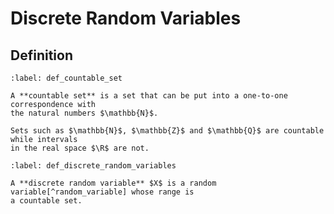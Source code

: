 # Discrete Random Variables

## Definition

````{prf:definition} Countable Set
:label: def_countable_set

A **countable set** is a set that can be put into a one-to-one correspondence with 
the natural numbers $\mathbb{N}$.

Sets such as $\mathbb{N}$, $\mathbb{Z}$ and $\mathbb{Q}$ are countable while intervals
in the real space $\R$ are not.
````


````{prf:definition} Discrete Random Variables
:label: def_discrete_random_variables

A **discrete random variable** $X$ is a random variable[^random_variable] whose range is 
a countable set.
````


[^random_variable]: See {prf:ref}`random_variables` for the definition of a random variable.
